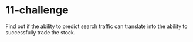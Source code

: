 # 11-challenge
 Find out if the ability to predict search traffic can translate into the ability to successfully trade the stock.
